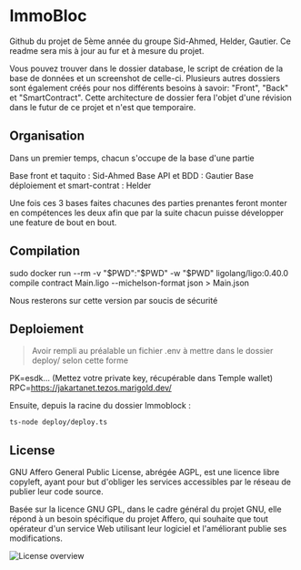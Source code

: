 # ImmoBloc

Github du projet de 5ème année du groupe Sid-Ahmed, Helder, Gautier.
Ce readme sera mis à jour au fur et à mesure du projet.

Vous pouvez trouver dans le dossier database, le script de création de la base de données et un screenshot de celle-ci.
Plusieurs autres dossiers sont également créés pour nos différents besoins à savoir: "Front", "Back" et "SmartContract".
Cette architecture de dossier fera l'objet d'une révision dans le futur de ce projet et n'est que temporaire.

## Organisation

Dans un premier temps, chacun s'occupe de la base d'une partie

Base front et taquito : Sid-Ahmed
Base API et BDD : Gautier
Base déploiement et smart-contrat : Helder

Une fois ces 3 bases faites chacunes des parties prenantes feront monter en compétences les deux afin que par la suite chacun puisse développer une feature de bout en bout.

## Compilation

sudo docker run --rm -v "$PWD":"$PWD" -w "$PWD" ligolang/ligo:0.40.0 compile contract Main.ligo --michelson-format json > Main.json

Nous resterons sur cette version par soucis de sécurité

## Deploiement
> Avoir rempli au préalable un fichier .env à mettre dans le dossier deploy/ selon cette forme

PK=esdk... (Mettez votre private key, récupérable dans Temple wallet)
RPC=https://jakartanet.tezos.marigold.dev/

Ensuite, depuis la racine du dossier Immoblock : 

```
ts-node deploy/deploy.ts
```
## License

GNU Affero General Public License, abrégée AGPL, est une licence libre copyleft, ayant pour but d'obliger les services accessibles par le réseau de publier leur code source.

Basée sur la licence GNU GPL, dans le cadre général du projet GNU, elle répond à un besoin spécifique du projet Affero, qui souhaite que tout opérateur d'un service Web utilisant leur logiciel et l'améliorant publie ses modifications.

![License overview](https://snyk.io/wp-content/uploads/Licenses-image-2048x1202.png)


